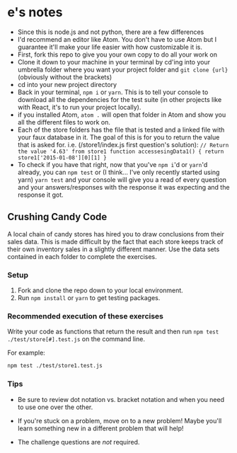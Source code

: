 # e's notes

* Since this is node.js and not python, there are a few differences
* I'd recommend an editor like Atom. You don't have to use Atom but I guarantee it'll make your life easier with how customizable it is.
* First, fork this repo to give you your own copy to do all your work on
* Clone it down to your machine in your terminal by cd'ing into your umbrella folder where you want your project folder and `git clone {url}` (obviously without the brackets)
* cd into your new project directory
* Back in your terminal, `npm i` or `yarn`. This is to tell your console to download all the dependencies for the test suite (in other projects like with React, it's to run your project locally).
* if you installed Atom, `atom .` will open that folder in Atom and show you all the different files to work on.
* Each of the store folders has the file that is tested and a linked file with your faux database in it. The goal of this is for you to return the value that is asked for.
i.e. (/store1/index.js first question's solution):
`// Return the value '4.63' from store1
function accessesingData1() {
  return store1['2015-01-08'][0][1]
}`
* To check if you have that right, now that you've `npm i`'d or `yarn`'d already, you can `npm test` or (I think... I've only recently started using yarn) `yarn test` and your console will give you a read of every question and your answers/responses with the response it was expecting and the response it got.


## Crushing Candy Code

A local chain of candy stores has hired you to draw conclusions from their sales data. This is made difficult by the fact that each store keeps track of their own inventory sales in a slightly different manner. Use the data sets contained in each folder to complete the exercises.

### Setup

1. Fork and clone the repo down to your local environment.
1. Run `npm install` or `yarn` to get testing packages.

### Recommended execution of these exercises

Write your code as functions that return the result and then run `npm test ./test/store[#].test.js` on the command line.

For example:

```bash
npm test ./test/store1.test.js
```

### Tips

* Be sure to review dot notation vs. bracket notation and when you need to use one over the other.

* If you're stuck on a problem, move on to a new problem! Maybe you'll learn something new in a different problem that will help!

* The challenge questions are _not_ required.
